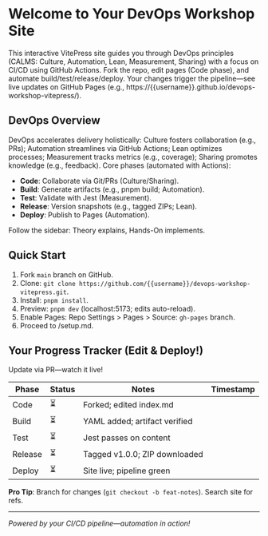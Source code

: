 # Welcome to Your DevOps Workshop Site

This interactive VitePress site guides you through DevOps principles (CALMS: Culture, Automation, Lean, Measurement, Sharing) with a focus on CI/CD using GitHub Actions. Fork the repo, edit pages (Code phase), and automate build/test/release/deploy. Your changes trigger the pipeline—see live updates on GitHub Pages (e.g., https://{{username}}.github.io/devops-workshop-vitepress/).

## DevOps Overview
DevOps accelerates delivery holistically: Culture fosters collaboration (e.g., PRs); Automation streamlines via GitHub Actions; Lean optimizes processes; Measurement tracks metrics (e.g., coverage); Sharing promotes knowledge (e.g., feedback). Core phases (automated with Actions):
- **Code**: Collaborate via Git/PRs (Culture/Sharing).
- **Build**: Generate artifacts (e.g., pnpm build; Automation).
- **Test**: Validate with Jest (Measurement).
- **Release**: Version snapshots (e.g., tagged ZIPs; Lean).
- **Deploy**: Publish to Pages (Automation).

Follow the sidebar: Theory explains, Hands-On implements.

## Quick Start
1. Fork `main` branch on GitHub.
2. Clone: `git clone https://github.com/{{username}}/devops-workshop-vitepress.git`.
3. Install: `pnpm install`.
4. Preview: `pnpm dev` (localhost:5173; edits auto-reload).
5. Enable Pages: Repo Settings > Pages > Source: `gh-pages` branch.
6. Proceed to /setup.md.

## Your Progress Tracker (Edit & Deploy!)
Update via PR—watch it live!

| Phase   | Status | Notes                          | Timestamp |
|---------|--------|--------------------------------|-----------|
| Code    | ⏳     | Forked; edited index.md        |           |
| Build   | ⏳     | YAML added; artifact verified  |           |
| Test    | ⏳     | Jest passes on content         |           |
| Release | ⏳     | Tagged v1.0.0; ZIP downloaded  |           |
| Deploy  | ⏳     | Site live; pipeline green      |           |

**Pro Tip**: Branch for changes (`git checkout -b feat-notes`). Search site for refs.

---

*Powered by your CI/CD pipeline—automation in action!*
